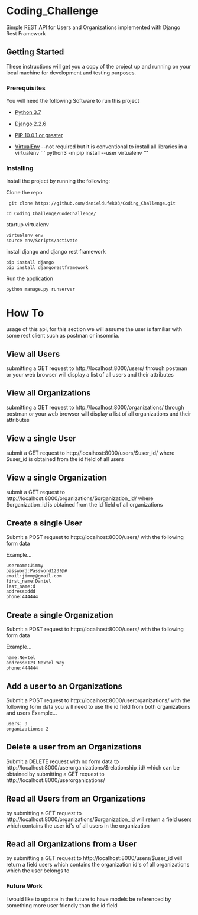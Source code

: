 # Coding_Challenge
Simple REST API  for Users and Organizations implemented with Django Rest Framework
## Getting Started

These instructions will get you a copy of the project up and running on your local machine for development and testing purposes.

### Prerequisites

You will need the following Software to run this project

* [Python 3.7](https://www.python.org/downloads/release/python-370/)
* [Django 2.2.6](https://docs.djangoproject.com/en/2.2/releases/2.2.6/)
* [PIP 10.0.1 or greater](https://pypi.org/project/pip/)


* [VirtualEnv](https://packaging.python.org/guides/installing-using-pip-and-virtual-environments/) --not required but it is conventional to install all libraries in a virtualenv
'''
python3 -m pip install --user virtualenv
'''

### Installing

Install the project by running the following:

Clone the repo

```
 git clone https://github.com/danieldufek03/Coding_Challenge.git
```

```
cd Coding_Challenge/CodeChallenge/
```

startup virtualenv

```
virtualenv env
source env/Scripts/activate  
```

install django and django rest framework

```
pip install django
pip install djangorestframework
```
Run the application
```
python manage.py runserver
```

# How To

usage of this api, for this section we will assume the user is familiar with some
rest client such as postman or insomnia.

## View all Users

submitting a GET request to http://localhost:8000/users/ through postman or your web browser will display a list of all users and their attributes

## View all Organizations

submitting a GET request to http://localhost:8000/organizations/ through postman or your web browser will display a list of all organizations and their attributes

## View a single User

submit a GET request to http://localhost:8000/users/$user_id/ where $user_id is obtained from the id field of all users

## View a single Organization

submit a GET request to http://localhost:8000/organizations/$organization_id/ where $organization_id is obtained from the id field of all organizations

## Create a single User

Submit a POST request to http://localhost:8000/users/ with the following form data

Example...
```
username:Jimmy
password:Password123!@#
email:jimmy@gmail.com
first_name:Daniel
last_name:d
address:ddd
phone:444444
```

## Create a single Organization

Submit a POST request to http://localhost:8000/users/ with the following form data

Example...
```
name:Nextel
address:123 Nextel Way
phone:444444
```

## Add a user to an Organizations

Submit a POST request to http://localhost:8000/userorganizations/ with the following form data
you will need to use the id field from both organizations and users
Example...
```
users: 3
organizations: 2
```

## Delete a user from an Organizations

Submit a DELETE request with no form data to http://localhost:8000/userorganizations/$relationship_id/ which can be obtained by submitting a GET request to http://localhost:8000/userorganizations/


## Read all Users from an Organizations

by submitting a GET request to http://localhost:8000/organizations/$organization_id will return a field users which contains the user id's of all users in the organization

## Read all Organizations from a User

by submitting a GET request to http://localhost:8000/users/$user_id will return a field users which contains the organization id's of all organizations which the user belongs to




### Future Work
I would like to update in the future to have models be referenced by something more user friendly than the id field
